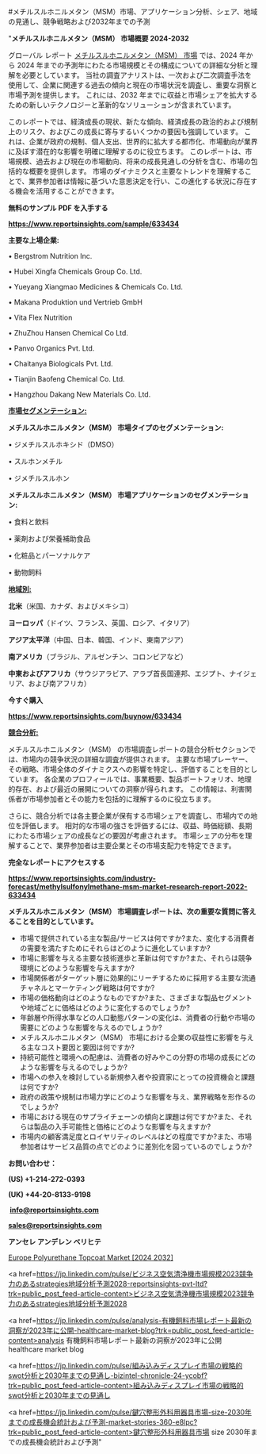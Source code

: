 #メチルスルホニルメタン（MSM）市場、アプリケーション分析、シェア、地域の見通し、競争戦略および2032年までの予測

"<strong>メチルスルホニルメタン（MSM） 市場概要 2024-2032</strong>

グローバル レポート <a href=https://www.reportsinsights.com/sample/633434>メチルスルホニルメタン（MSM） 市場</a> では、2024 年から 2024 年までの予測年にわたる市場規模とその構成についての詳細な分析と理解を必要としています。 当社の調査アナリストは、一次および二次調査手法を使用して、企業に関連する過去の傾向と現在の市場状況を調査し、重要な洞察と市場予測を提供します。 これには、2032 年までに収益と市場シェアを拡大​​するための新しいテクノロジーと革新的なソリューションが含まれています。

このレポートでは、経済成長の現状、新たな傾向、経済成長の政治的および規制上のリスク、およびこの成長に寄与するいくつかの要因も強調しています。 これは、企業が政府の規制、個人支出、世界的に拡大する都市化、市場動向が業界に及ぼす潜在的な影響を明確に理解するのに役立ちます。 このレポートは、市場規模、過去および現在の市場動向、将来の成長見通しの分析を含む、市場の包括的な概要を提供します。 市場のダイナミクスと主要なトレンドを理解することで、業界参加者は情報に基づいた意思決定を行い、この進化する状況に存在する機会を活用することができます。

<strong><b>無料のサンプル PDF を入手する</b></strong>

<a href=https://www.reportsinsights.com/sample/633434><strong><u>https://www.reportsinsights.com/sample/633434</u></strong></a>

<strong>主要な上場企業:</strong>

• Bergstrom Nutrition Inc.

• Hubei Xingfa Chemicals Group Co. Ltd.

• Yueyang Xiangmao Medicines & Chemicals Co. Ltd.

• Makana Produktion und Vertrieb GmbH

• Vita Flex Nutrition

• ZhuZhou Hansen Chemical Co Ltd.

• Panvo Organics Pvt. Ltd.

• Chaitanya Biologicals Pvt. Ltd.

• Tianjin Baofeng Chemical Co. Ltd.

• Hangzhou Dakang New Materials Co. Ltd.

<strong><u>市場セグメンテーション</u></strong><strong><u>:</u></strong>

<strong>メチルスルホニルメタン（MSM） 市場タイプのセグメンテーション:</strong>

• ジメチルスルホキシド（DMSO）

• スルホンメチル

• ジメチルスルホン

<strong>メチルスルホニルメタン（MSM） 市場アプリケーションのセグメンテーション:</strong>

• 食料と飲料

• 薬剤および栄養補助食品

• 化粧品とパーソナルケア

• 動物飼料

<strong><u>地域別</u></strong><strong><u>:</u></strong>

<strong>北米</strong>（米国、カナダ、およびメキシコ）

<strong>ヨーロッパ</strong>（ドイツ、フランス、英国、ロシア、イタリア）

<strong>アジア太平洋</strong>（中国、日本、韓国、インド、東南アジア）

<strong>南アメリカ</strong>（ブラジル、アルゼンチン、コロンビアなど）

<strong>中東およびアフリカ</strong>（サウジアラビア、アラブ首長国連邦、エジプト、ナイジェリア、および南アフリカ）

<strong>今すぐ購入</strong>

<a href=https://www.reportsinsights.com/buynow/633434><strong><u>https://www.reportsinsights.com/buynow/633434</u></strong></a>

<strong><u>競合分析:</u></strong>

メチルスルホニルメタン（MSM） の市場調査レポートの競合分析セクションでは、市場内の競争状況の詳細な調査が提供されます。 主要な市場プレーヤー、その戦略、市場全体のダイナミクスへの影響を特定し、評価することを目的としています。 各企業のプロフィールでは、事業概要、製品ポートフォリオ、地理的存在、および最近の展開についての洞察が得られます。 この情報は、利害関係者が市場参加者とその能力を包括的に理解するのに役立ちます。

さらに、競合分析では各主要企業が保有する市場シェアを調査し、市場内での地位を評価します。 相対的な市場の強さを評価するには、収益、時価総額、長期にわたる市場シェアの成長などの要因が考慮されます。 市場シェアの分布を理解することで、業界参加者は主要企業とその市場支配力を特定できます。

<strong>完全なレポートにアクセスする</strong>

<a href=https://www.reportsinsights.com/industry-forecast/methylsulfonylmethane-msm-market-research-report-2022-633434><strong><u><b>https://www.reportsinsights.com/industry-forecast/methylsulfonylmethane-msm-market-research-report-2022-633434</b></u></strong></a>

<strong><b>メチルスルホニルメタン（MSM） 市場調査レポートは、次の重要な質問に答えることを目的としています。</b></strong>
<ul>
  <li>市場で提供されている主な製品/サービスは何ですか?また、変化する消費者の需要を満たすためにそれらはどのように進化していますか?</li>
  <li>市場に影響を与える主要な技術進歩と革新は何ですか?また、それらは競争環境にどのような影響を与えますか?</li>
  <li>市場関係者がターゲット層に効果的にリーチするために採用する主要な流通チャネルとマーケティング戦略は何ですか?</li>
  <li>市場の価格動向はどのようなものですか?また、さまざまな製品セグメントや地域ごとに価格はどのように変化するのでしょうか?</li>
  <li>年齢層や所得水準などの人口動態パターンの変化は、消費者の行動や市場の需要にどのような影響を与えるのでしょうか?</li>
  <li>メチルスルホニルメタン（MSM） 市場における企業の収益性に影響を与える主なコスト要因と要因は何ですか?</li>
  <li>持続可能性と環境への配慮は、消費者の好みやこの分野の市場の成長にどのような影響を与えるのでしょうか?</li>
  <li>市場への参入を検討している新規参入者や投資家にとっての投資機会と課題は何ですか?</li>
  <li>政府の政策や規制は市場力学にどのような影響を与え、業界戦略を形作るのでしょうか?</li>
  <li>市場における現在のサプライチェーンの傾向と課題は何ですか?また、それらは製品の入手可能性と価格にどのような影響を与えますか?</li>
  <li>市場内の顧客満足度とロイヤリティのレベルはどの程度ですか?また、市場参加者はサービス品質の点でどのように差別化を図っているのでしょうか?</li>
</ul>
<strong>お問い合わせ：</strong>

<strong>(US) +1-214-272-0393</strong>

<strong>(UK) +44-20-8133-9198</strong>

<strong> </strong><a href=info@reportsinsights.com><strong><u>info@reportsinsights.com</u></strong></a>

<a href=sales@reportsinsights.com><strong><u>sales@reportsinsights.com</u></strong></a>

<strong>アンセレ アンデレン ベリヒテ</strong>

<a href=https://www.linkedin.com/pulse/europe-polyurethane-topcoat-markets-emerging-trends-7wohf/>Europe Polyurethane Topcoat Market [2024 2032]</a>

<a href=https://jp.linkedin.com/pulse/ビジネス空気清浄機市場規模2023競争力のあるstrategies地域分析予測2028-reportsinsights-pvt-ltd?trk=public_post_feed-article-content>ビジネス空気清浄機市場規模2023競争力のあるstrategies地域分析予測2028</a>

<a href=https://jp.linkedin.com/pulse/analysis-有機飼料市場レポート最新の洞察が2023年に公開-healthcare-market-blog?trk=public_post_feed-article-content>analysis 有機飼料市場レポート最新の洞察が2023年に公開 healthcare market blog</a>

<a href=https://jp.linkedin.com/pulse/組み込みディスプレイ市場の戦略的swot分析と2030年までの見通し-bizintel-chronicle-24-ycobf?trk=public_post_feed-article-content>組み込みディスプレイ市場の戦略的swot分析と2030年までの見通し</a>

<a href=https://jp.linkedin.com/pulse/鍵穴整形外科用器具市場-size-2030年までの成長機会統計および予測-market-stories-360-e8lpc?trk=public_post_feed-article-content>鍵穴整形外科用器具市場 size 2030年までの成長機会統計および予測</a>"
